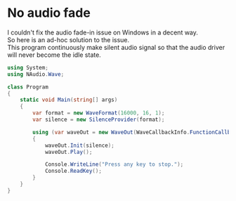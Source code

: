 # No audio fade

I couldn't fix the audio fade-in issue on Windows in a decent way.  
So here is an ad-hoc solution to the issue.  
This program continuously make silent audio signal so that the audio driver will never become the idle state.

```cs
using System;
using NAudio.Wave;

class Program
{
    static void Main(string[] args)
    {
        var format = new WaveFormat(16000, 16, 1);
        var silence = new SilenceProvider(format);

        using (var waveOut = new WaveOut(WaveCallbackInfo.FunctionCallback()))
        {
            waveOut.Init(silence);
            waveOut.Play();

            Console.WriteLine("Press any key to stop.");
            Console.ReadKey();
        }
    }
}
```
